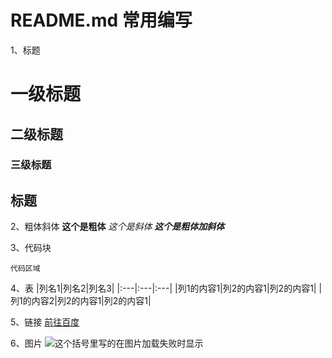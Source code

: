 # README.md 常用编写
1、标题
# 一级标题
## 二级标题
### 三级标题

标题
---

2、粗体斜体
**这个是粗体**
*这个是斜体*
***这个是粗体加斜体***


3、代码块
```
代码区域
```

4、表
|列名1|列名2|列名3|
|:---|:---|:---|
|列1的内容1|列2的内容1|列2的内容1|
|列1的内容2|列2的内容1|列2的内容1|

5、链接
[前往百度](www.baidu.com)

6、图片
![这个括号里写的在图片加载失败时显示](https://image.baidu.com/search/detail?ct=503316480&z=0&ipn=d&word=大镖客2&step_word=&hs=0&pn=3&spn=0&di=51639650840&pi=0&rn=1&tn=baiduimagedetail&is=0%2C0&istype=0&ie=utf-8&oe=utf-8&in=&cl=2&lm=-1&st=undefined&cs=3495573881%2C96646007&os=2454911358%2C430869522&simid=0%2C0&adpicid=0&lpn=0&ln=1411&fr=&fmq=1544583418931_R&fm=&ic=undefined&s=undefined&hd=undefined&latest=undefined&copyright=undefined&se=&sme=&tab=0&width=undefined&height=undefined&face=undefined&ist=&jit=&cg=&bdtype=11&oriquery=&objurl=http%3A%2F%2Fn.sinaimg.cn%2Ffront%2F600%2Fw1920h1080%2F20181023%2FllcW-hmuuiyw4194202.jpg&fromurl=ippr_z2C%24qAzdH3FAzdH3Fh_z%26e3Bftgw_z%26e3Bv54_z%26e3BvgAzdH3Fw6ptvsj_m9nbn0b8dn_80uv81wbkaa8aaiuva_z%26e3Bip4s&gsm=0&rpstart=0&rpnum=0&islist=&querylist=&selected_tags=0)
